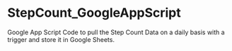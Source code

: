 # StepCount_GoogleAppScript
Google App Script Code to pull the Step Count Data on a daily basis with a trigger and store it in Google Sheets. 
